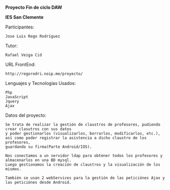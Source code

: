 **Proyecto Fin de ciclo DAW**

**IES San Clemente**

Participantes:

	Jose Luis Rego Rodríguez


Tutor:

	Rafael Veiga Cid

URL FrontEnd:

	http://regorodri.noip.me/proyecto/


Lenguajes y Tecnologías Usados:
	
	Php
	JavaScript
	Jquery
	Ajax


Datos del proyecto:
	
	Se trata de realizar la gestión de claustros de profesores, pudiendo crear clasutros con sus datos
	y poder gestionarlos (visualizarlos, borrarlos, modificarlos, etc.),
	así como poder registrar la asistencia a dicho claustro de los profesores,
	guardando su firma(Parte Android/IOS).

	Nos conectamos a un servidor ldap para obtener todos los profesores y 
	almacenarlos en una BD mysql.
	Luego gestionamos la creación de claustros y la visualización de los mismos.
	
	También se usan 2 webServices para la gestión de las peticiónes Ajax y las peticiónes desde Android.
